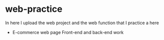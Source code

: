 # web-practice
In here I upload the web project and the web function that I practice a here

* E-commerce web page Front-end and back-end work
